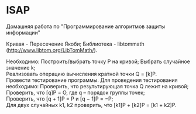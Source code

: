 # ISAP
Домашняя работа по "Программирование алгоритмов защиты информации"

Кривая - Пересечение Якоби;  Библиотека - libtommath (http://www.libtom.org/LibTomMath/).

Необходимо:
  Построить/выбрать точку P на кривой; 
  Выбрать случайное значение k;  
  Реализовать операцию вычисления кратной точки Q = [k]P.  
Провести тестирование программы. Для проведения тестирования необходимо:
  Проверить, что результирующая точка Q лежит на кривой;  
  Проверить, что [q]P = O, где q – порядок группы точек;  
  Проверить, что [q + 1]P = P и [q − 1]P = −P;  
  Для двух случайных k1, k2 проверить, что [k1]P + [k2]P = [k1 + k2]P.
